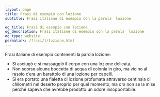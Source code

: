 ```yaml
---
layout: page
title: Frasi di esempio con lozione 
subtitle: Frasi italiane di esempio con la parola  lozione

og_title: Frasi di esempio con lozione 
og_description: Frasi italiane di esempio con la parola  lozione
og_type: website
permalink: /frasi/l/lozione.html
---
```


Frasi italiane di esempio contenenti la parola lozione:


- Si asciugò e si massaggiò il corpo con una lozione delicata.
- Non scorse alcuna boccetta di acqua di colonia in giro, ma vicino al rasoio c’era un barattolo di una lozione per capelli.
- Si era portato una fialetta di lozione profumata attraverso centinaia di chilometri nel deserto proprio per quel momento, ma ora non se la mise perché sapeva che avrebbe prodotto un odore insopportabile.
